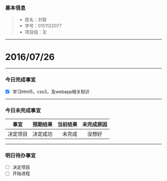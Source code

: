 ### 基本信息
> * 姓名：刘智
> * 学号：0151122077
> * 项目组：无

-------


# 2016/07/26

-------

### 今日完成事宜
- [x]  学习html5，css3，及webapp相关知识

-----
### 今日未完成事宜


| 事宜     |预期结果| 当前结果  | 未完成原因   | 
| --------   | -----:  | -----:  | :----:  |
| 决定项目     | 决定成功    | 未完成   | 没想好   | 


------
### 明日待办事宜
- [ ] 决定项目
- [ ] 开始进程
